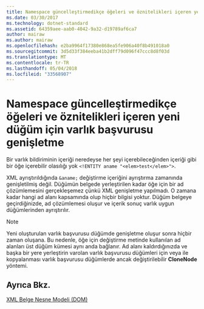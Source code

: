 ```yaml
---
title: Namespace güncelleştirmedikçe öğeleri ve öznitelikleri içeren yeni düğüm için varlık başvurusu genişletme
ms.date: 03/30/2017
ms.technology: dotnet-standard
ms.assetid: 64359aee-aab0-4042-9a32-d19789af6ca7
author: mairaw
ms.author: mairaw
ms.openlocfilehash: e2ba9964f17380e868ea5fe906a40f8b491018a0
ms.sourcegitcommit: 3d5d33f384eeba41b2dff79d096f47ccc8d8f03d
ms.translationtype: MT
ms.contentlocale: tr-TR
ms.lasthandoff: 05/04/2018
ms.locfileid: "33568907"
---
```

# <a name="namespace-affect-on-entity-reference-expansion-for-new-nodes-containing-elements-and-attributes"></a>Namespace güncelleştirmedikçe öğeleri ve öznitelikleri içeren yeni düğüm için varlık başvurusu genişletme
Bir varlık bildiriminin içeriği neredeyse her şeyi içerebileceğinden içeriği gibi bir öğe içerebilir olasılığı yok `<!ENTITY aname "<elem>test</elem>">`.  
  
 XML ayrıştırıldığında `&aname;` değiştirme içeriğini ayrıştırma zamanında genişletilmiş değil. Düğümün belgede yerleştirilen kadar öğe için bir ad çözümlemesini gerçekleşemez çünkü XML genişletme yapılmadı. O zamana kadar hangi ad alanı kapsamında olup hiçbir bilgisi yoktur. Düğüm belgeye geçirdiğinizde, ad çözümlemesi oluşur ve içerik sonuç varlık uygun düğümlerinden ayrıştırılır.  
  
> [!NOTE]
>  Yeni oluşturulan varlık başvurusu düğümde genişletme oluşur sonra hiçbir zaman oluşana. Bu nedenle, öğe için değiştirme metinde kullanılan ad alanları üst düğüm kümesi aynı anda bağlanır. Ad alanı kaldırdığınızda ve başka bir yere yerleştirin varolan varlık başvurusu düğümleri için veya ile kopyalanması varlık başvurusu düğümlerde ancak değiştirilebilir **CloneNode** yöntemi.  
  
## <a name="see-also"></a>Ayrıca Bkz.  
 [XML Belge Nesne Modeli (DOM)](../../../../docs/standard/data/xml/xml-document-object-model-dom.md)
